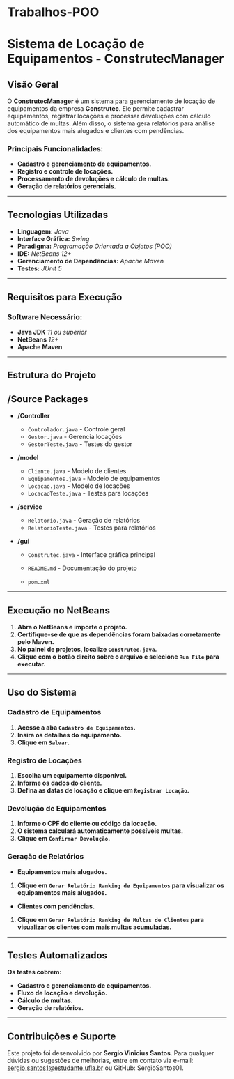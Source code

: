 # Trabalhos-POO

# **Sistema de Locação de Equipamentos - ConstrutecManager**

## **Visão Geral**
O **ConstrutecManager** é um sistema para gerenciamento de locação de equipamentos da empresa **Construtec**. Ele permite cadastrar equipamentos, registrar locações e processar devoluções com cálculo automático de multas. Além disso, o sistema gera relatórios para análise dos equipamentos mais alugados e clientes com pendências.

### **Principais Funcionalidades:**
- **Cadastro e gerenciamento de equipamentos.**
- **Registro e controle de locações.**
- **Processamento de devoluções e cálculo de multas.**
- **Geração de relatórios gerenciais.**

---

## **Tecnologias Utilizadas**
- **Linguagem:** *Java*
- **Interface Gráfica:** *Swing*
- **Paradigma:** *Programação Orientada a Objetos (POO)*
- **IDE:** *NetBeans 12+*
- **Gerenciamento de Dependências:** *Apache Maven*
- **Testes:** *JUnit 5*

---

## **Requisitos para Execução**

### **Software Necessário:**
- **Java JDK** *11 ou superior*
- **NetBeans** *12+*
- **Apache Maven**

---

## **Estrutura do Projeto**
## /Source Packages
- **/Controller**
  - `Controlador.java` - Controle geral
  - `Gestor.java` - Gerencia locações
  - `GestorTeste.java` - Testes do gestor

- **/model**
  - `Cliente.java` - Modelo de clientes
  - `Equipamentos.java` - Modelo de equipamentos
  - `Locacao.java` - Modelo de locações
  - `LocacaoTeste.java` - Testes para locações

- **/service**
  - `Relatorio.java` - Geração de relatórios
  - `RelatorioTeste.java` - Testes para relatórios

- **/gui**
  - `Construtec.java` - Interface gráfica principal

  - `README.md` - Documentação do projeto 
  - `pom.xml`

---

## **Execução no NetBeans**

1. **Abra o NetBeans e importe o projeto.**
2. **Certifique-se de que as dependências foram baixadas corretamente pelo Maven.**
3. **No painel de projetos, localize `Construtec.java`.**
4. **Clique com o botão direito sobre o arquivo e selecione `Run File` para executar.**

---

## **Uso do Sistema**

### **Cadastro de Equipamentos**
1. **Acesse a aba `Cadastro de Equipamentos`.**
2. **Insira os detalhes do equipamento.**
3. **Clique em `Salvar`.**

### **Registro de Locações**
1. **Escolha um equipamento disponível.**
2. **Informe os dados do cliente.**
3. **Defina as datas de locação e clique em `Registrar Locação`.**

### **Devolução de Equipamentos**
1. **Informe o CPF do cliente ou código da locação.**
2. **O sistema calculará automaticamente possíveis multas.**
3. **Clique em `Confirmar Devolução`.**

### **Geração de Relatórios**
- **Equipamentos mais alugados.**
1. **Clique em `Gerar Relatório Ranking de Equipamentos` para visualizar os equipamentos mais alugados.**
- **Clientes com pendências.**
1. **Clique em `Gerar Relatório Ranking de Multas de Clientes` para visualizar os clientes com mais multas acumuladas.**

---

## **Testes Automatizados**
**Os testes cobrem:**
- **Cadastro e gerenciamento de equipamentos.**
- **Fluxo de locação e devolução.**
- **Cálculo de multas.**
- **Geração de relatórios.**

---

## **Contribuições e Suporte**
Este projeto foi desenvolvido por **Sergio Vinicius Santos**. Para qualquer dúvidas ou sugestões de melhorias, entre em contato via e-mail: sergio.santos1@estudante.ufla.br ou GitHub: SergioSantos01.


